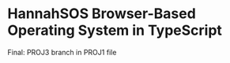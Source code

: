 HannahSOS Browser-Based Operating System in TypeScript
===========================================
Final: PROJ3 branch in PROJ1 file
